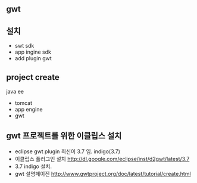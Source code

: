 


## gwt


## 설치
- swt sdk 
- app ingine sdk
- add plugin gwt

## project create
java ee 
+ tomcat
+ app engine 
+ gwt 

## gwt 프로젝트를 위한 이클립스 설치
- eclipse gwt plugin 최신이 3.7 임. indigo(3.7)
- 이클립스 플러그인 설치 http://dl.google.com/eclipse/inst/d2gwt/latest/3.7
- 3.7 indigo  설치.
- gwt 설명페이진 http://www.gwtproject.org/doc/latest/tutorial/create.html